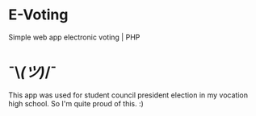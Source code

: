 # E-Voting
Simple web app electronic voting | PHP
# ¯\\_(ツ)_/¯
This app was used for student council president election in my vocation high school. So I'm quite proud of this. :)
